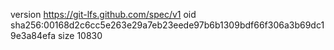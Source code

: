 version https://git-lfs.github.com/spec/v1
oid sha256:00168d2c6cc5e263e29a7eb23eede97b6b1309bdf66f306a3b69dc19e3a84efa
size 10830
